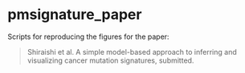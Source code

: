 # pmsignature_paper

Scripts for reproducing the figures for the paper:

> Shiraishi et al. A simple model-based approach to inferring and visualizing cancer mutation signatures, submitted.



